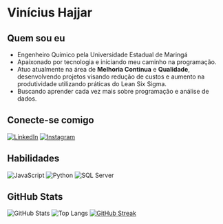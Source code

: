 # Vinícius Hajjar

## Quem sou eu
- Engenheiro Químico pela Universidade Estadual de Maringá
- Apaixonado por tecnologia e iniciando meu caminho na programação.
- Atuo atualmente na área de **Melhoria Continua** e **Qualidade**, desenvolvendo projetos visando redução de custos e aumento na produtividade utilizando práticas do Lean Six Sigma.
- Buscando aprender cada vez mais sobre programação e análise de dados.

## Conecte-se comigo
[![LinkedIn](https://img.shields.io/badge/LinkedIn-000?style=for-the-badge&logo=linkedin&logoColor=0E76A8)](https://www.linkedin.com/in/vinicius-hajjar-marques/)
[![Instagram](https://img.shields.io/badge/Instagram-000?style=for-the-badge&logo=instagram)](https://www.instagram.com/viniciushajjar/)
## Habilidades
![JavaScript](https://img.shields.io/badge/JavaScript-000?style=for-the-badge&logo=javascript)
![Python](https://img.shields.io/badge/Python-000?style=for-the-badge&logo=python)
![SQL Server](https://img.shields.io/badge/SQL-000?style=for-the-badge&logo=microsoftsqlserver)


## GitHub Stats
![GitHub Stats](https://github-readme-stats.vercel.app/api?username=ViniciusHajjar&theme=transparent&bg_color=000&border_color=30A3DC&show_icons=true&icon_color=30A3DC&title_color=E94D5F&text_color=FFF)
![Top Langs](https://github-readme-stats-git-masterrstaa-rickstaa.vercel.app/api/top-langs/?username=ViniciusHajjar&bg_color=000&border_color=30A3DC&title_color=E94D5F&text_color=FFF)
[![GitHub Streak](https://streak-stats.demolab.com/?user=ViniciusHajjar&theme=bear&background=000&border=30A3DC&dates=FFF)](https://git.io/streak-stats)